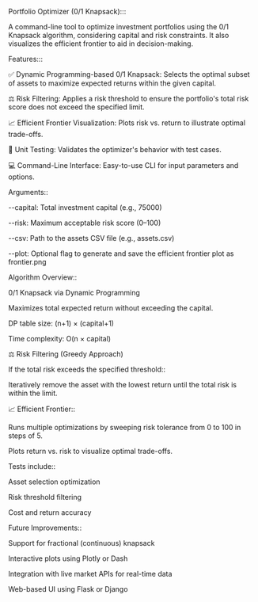 Portfolio Optimizer (0/1 Knapsack):::


A command-line tool to optimize investment portfolios using the 0/1 Knapsack algorithm, considering capital and risk constraints. It also visualizes the efficient frontier to aid in decision-making.



 Features:::

 
✅ Dynamic Programming-based 0/1 Knapsack: Selects the optimal subset of assets to maximize expected returns within the given capital.

⚖️ Risk Filtering: Applies a risk threshold to ensure the portfolio's total risk score does not exceed the specified limit.

📈 Efficient Frontier Visualization: Plots risk vs. return to illustrate optimal trade-offs.

🧪 Unit Testing: Validates the optimizer's behavior with test cases.

💻 Command-Line Interface: Easy-to-use CLI for input parameters and options.


Arguments::


--capital: Total investment capital (e.g., 75000)

--risk: Maximum acceptable risk score (0–100)

--csv: Path to the assets CSV file (e.g., assets.csv)

--plot: Optional flag to generate and save the efficient frontier plot as frontier.png

Algorithm Overview::


0/1 Knapsack via Dynamic Programming

Maximizes total expected return without exceeding the capital.

DP table size: (n+1) × (capital+1)

Time complexity: O(n × capital)

⚖️ Risk Filtering (Greedy Approach)


If the total risk exceeds the specified threshold::


Iteratively remove the asset with the lowest return until the total risk is within the limit.


📈 Efficient Frontier::


Runs multiple optimizations by sweeping risk tolerance from 0 to 100 in steps of 5.

Plots return vs. risk to visualize optimal trade-offs.

Tests include::


Asset selection optimization

Risk threshold filtering

Cost and return accuracy

 Future Improvements::

 
Support for fractional (continuous) knapsack

Interactive plots using Plotly or Dash

Integration with live market APIs for real-time data

Web-based UI using Flask or Django
